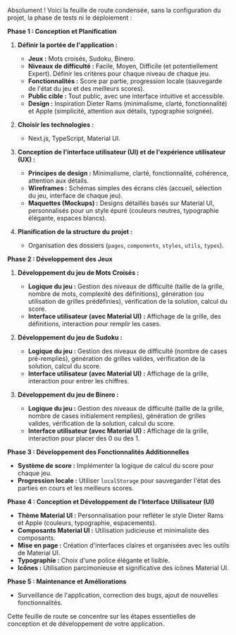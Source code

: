 Absolument ! Voici la feuille de route condensée, sans la configuration du projet, la phase de tests ni le déploiement :

**Phase 1 : Conception et Planification**

1.  **Définir la portée de l'application :**
    * **Jeux :** Mots croisés, Sudoku, Binero.
    * **Niveaux de difficulté :** Facile, Moyen, Difficile (et potentiellement Expert). Définir les critères pour chaque niveau de chaque jeu.
    * **Fonctionnalités :** Score par partie, progression locale (sauvegarde de l'état du jeu et des meilleurs scores).
    * **Public cible :** Tout public, avec une interface intuitive et accessible.
    * **Design :** Inspiration Dieter Rams (minimalisme, clarté, fonctionnalité) et Apple (simplicité, attention aux détails, typographie soignée).

2.  **Choisir les technologies :**
    * Next.js, TypeScript, Material UI.

3.  **Conception de l'interface utilisateur (UI) et de l'expérience utilisateur (UX) :**
    * **Principes de design :** Minimalisme, clarté, fonctionnalité, cohérence, attention aux détails.
    * **Wireframes :** Schémas simples des écrans clés (accueil, sélection du jeu, interface de chaque jeu).
    * **Maquettes (Mockups) :** Designs détaillés basés sur Material UI, personnalisés pour un style épuré (couleurs neutres, typographie élégante, espaces blancs).

4.  **Planification de la structure du projet :**
    * Organisation des dossiers (`pages`, `components`, `styles`, `utils`, `types`).

**Phase 2 : Développement des Jeux**

1.  **Développement du jeu de Mots Croisés :**
    * **Logique du jeu :** Gestion des niveaux de difficulté (taille de la grille, nombre de mots, complexité des définitions), génération (ou utilisation de grilles prédéfinies), vérification de la solution, calcul du score.
    * **Interface utilisateur (avec Material UI) :** Affichage de la grille, des définitions, interaction pour remplir les cases.

2.  **Développement du jeu de Sudoku :**
    * **Logique du jeu :** Gestion des niveaux de difficulté (nombre de cases pré-remplies), génération de grilles valides, vérification de la solution, calcul du score.
    * **Interface utilisateur (avec Material UI) :** Affichage de la grille, interaction pour entrer les chiffres.

3.  **Développement du jeu de Binero :**
    * **Logique du jeu :** Gestion des niveaux de difficulté (taille de la grille, nombre de cases initialement remplies), génération de grilles valides, vérification de la solution, calcul du score.
    * **Interface utilisateur (avec Material UI) :** Affichage de la grille, interaction pour placer des 0 ou des 1.

**Phase 3 : Développement des Fonctionnalités Additionnelles**

* **Système de score :** Implémenter la logique de calcul du score pour chaque jeu.
* **Progression locale :** Utiliser `localStorage` pour sauvegarder l'état des parties en cours et les meilleurs scores.

**Phase 4 : Conception et Développement de l'Interface Utilisateur (UI)**

* **Thème Material UI :** Personnalisation pour refléter le style Dieter Rams et Apple (couleurs, typographie, espacements).
* **Composants Material UI :** Utilisation judicieuse et minimaliste des composants.
* **Mise en page :** Création d'interfaces claires et organisées avec les outils de Material UI.
* **Typographie :** Choix d'une police élégante et lisible.
* **Icônes :** Utilisation parcimonieuse et significative des icônes Material UI.

**Phase 5 : Maintenance et Améliorations**

* Surveillance de l'application, correction des bugs, ajout de nouvelles fonctionnalités.

Cette feuille de route se concentre sur les étapes essentielles de conception et de développement de votre application.